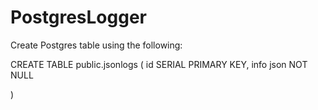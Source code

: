 ﻿# PostgresLogger

Create Postgres table using the following:


CREATE TABLE public.jsonlogs
(
    id SERIAL PRIMARY KEY,
    info json NOT NULL

)
